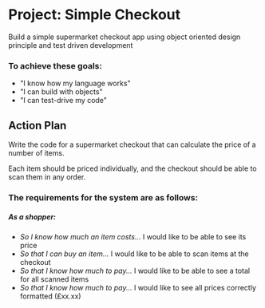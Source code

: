 # Project: Simple Checkout

Build a simple supermarket checkout app using object oriented design principle and test driven development

### To achieve these goals:
- "I know how my language works"
- "I can build with objects"
- "I can test-drive my code"

## Action Plan

Write the code for a supermarket checkout that can calculate the price of a number of items.

Each item should be priced individually, and the checkout should be able to scan them in any order.

### The requirements for the system are as follows:

##### As a shopper:

- *So I know how much an item costs...* I would like to be able to see its price
- *So that I can buy an item...* I would like to be able to scan items at the checkout
- *So that I know how much to pay...* I would like to be able to see a total for all scanned items
- *So that I know how much to pay...* I would like to see all prices correctly formatted (£xx.xx)
